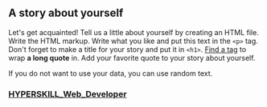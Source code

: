 ## A story about yourself

Let's get acquainted! Tell us a little about yourself by creating an HTML file. Write the HTML markup. Write what you like and put this text in the `<p>` tag. Don't forget to make a title for your story and put it in `<h1>`. [Find a tag](https://developer.mozilla.org/en-US/docs/Web/HTML/Block-level_elements#Elements) to wrap **a long quote** in. Add your favorite quote to your story about yourself.

If you do not want to use your data, you can use random text.

### [HYPERSKILL_Web_Developer](https://github.com/kakanew/HYPERSKILL_Web_Developer)